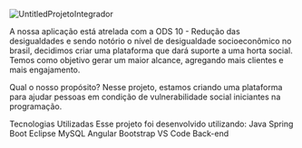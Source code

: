 ![UntitledProjetoIntegrador](https://user-images.githubusercontent.com/93311817/167701687-e4830501-c0b4-4042-bb07-ab9632d8a4c6.png)



A nossa aplicação está atrelada com a ODS 10 - Redução das desigualdades e sendo notório o nível de desigualdade socioeconômico no brasil, decidimos criar uma plataforma que dará suporte a uma horta social. Temos como objetivo gerar um maior alcance, agregando mais clientes e mais engajamento.

Qual o nosso propósito?
Nesse projeto, estamos criando uma plataforma para ajudar pessoas em condição de vulnerabilidade social iniciantes na programação.

Tecnologias Utilizadas
Esse projeto foi desenvolvido utilizando:
Java
Spring Boot
Eclipse
MySQL
Angular
Bootstrap
VS Code
Back-end

